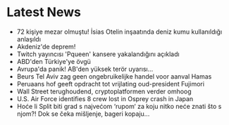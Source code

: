 # Latest News
-  72 kişiye mezar olmuştu! İsias Otelin inşaatında deniz kumu kullanıldığı anlaşıldı
-  Akdeniz'de deprem!
-  Twitch yayıncısı 'Pqueen' kansere yakalandığını açıkladı
-  ABD'den Türkiye'ye övgü
-  Avrupa'da panik! AB'den yüksek terör uyarısı...
-  Beurs Tel Aviv zag geen ongebruikelijke handel voor aanval Hamas
-  Peruaans hof geeft opdracht tot vrijlating oud-president Fujimori
-  Wall Street terughoudend, cryptoplatformen verder omhoog
-  U.S. Air Force identifies 8 crew lost in Osprey crash in Japan
-  Hoće li Split biti grad s najvećom ‘rupom‘ za koju nitko neće znati što s njom?! Dok se čeka mišljenje, bageri kopaju...

